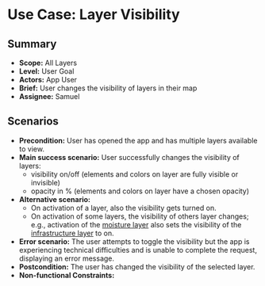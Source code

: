 # Use Case: Layer Visibility

## Summary

- **Scope:** All Layers
- **Level:** User Goal
- **Actors:** App User
- **Brief:** User changes the visibility of layers in their map
- **Assignee:** Samuel

## Scenarios

- **Precondition:**
  User has opened the app and has multiple layers available to view.
- **Main success scenario:**
  User successfully changes the visibility of layers:
  - visibility on/off (elements and colors on layer are fully visible or invisible)
  - opacity in % (elements and colors on layer have a chosen opacity)
- **Alternative scenario:**
  - On activation of a layer, also the visibility gets turned on.
  - On activation of some layers, the visibility of others layer changes; e.g.,
    activation of the [moisture layer](moisture_layer.md) also sets the visibility of the [infrastructure layer](layers/infrastructure_layer.md) to on.
- **Error scenario:**
  The user attempts to toggle the visibility but the app is experiencing technical difficulties and is unable to complete the request, displaying an error message.
- **Postcondition:**
  The user has changed the visibility of the selected layer.
- **Non-functional Constraints:**
